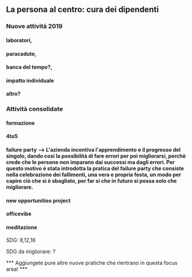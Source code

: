 ## La persona al centro: cura dei dipendenti 

### Nuove attività 2019

#### laboratori, 

#### paracadute, 

#### banca del tempo?, 

#### impatto individuale

#### altro?

### Attività consolidate

#### formazione

#### 4to5

#### failure party --> L'azienda incentiva l'apprendimento e il progresso del singolo, dando così la possibilità di fare errori per poi migliorarsi, perchè crede che le persone non imparano dai successi ma dagli errori. Per questo motivo è stata introdotta la pratica del failure party che consiste nella celebrazione dei fallimenti, una vera e propria festa, un modo per capire ciò che si è sbagliato, per far si che in futuro si possa solo che migliorare. 

#### new opportunities project

#### officevibe

#### meditazione

SDG: 8,12,16

SDG da migliorare: ?

*** Aggiungete pure altre nuove pratiche che rientrano in questa focus area! ***
